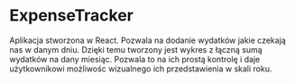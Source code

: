 # ExpenseTracker

Aplikacja stworzona w React. Pozwala na dodanie wydatków jakie czekają nas w danym dniu. Dzięki temu tworzony jest wykres z łączną sumą wydatków na dany miesiąc. Pozwala to na ich prostą kontrolę i daje użytkownikowi możliwośc wizualnego ich przedstawienia w skali roku.
